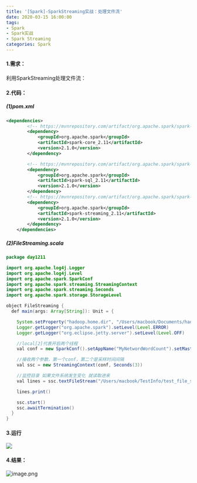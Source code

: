 ```yaml
---
title: '[Spark]-SparkStreaming实战：处理文件流'
date: 2020-03-15 16:00:00
tags: 
- Spark
- Spark实战
- Spark Streaming
categories: Spark
---
```


#### 1.需求：
利用SparkStreaming处理文件流：

#### 2.代码：
##### (1)pom.xml
```xml
<dependencies>
        <!-- https://mvnrepository.com/artifact/org.apache.spark/spark-core -->
        <dependency>
            <groupId>org.apache.spark</groupId>
            <artifactId>spark-core_2.11</artifactId>
            <version>2.1.0</version>
        </dependency>

        <!-- https://mvnrepository.com/artifact/org.apache.spark/spark-sql -->
        <dependency>
            <groupId>org.apache.spark</groupId>
            <artifactId>spark-sql_2.11</artifactId>
            <version>2.1.0</version>
        </dependency>
        <!-- https://mvnrepository.com/artifact/org.apache.spark/spark-streaming -->
        <dependency>
            <groupId>org.apache.spark</groupId>
            <artifactId>spark-streaming_2.11</artifactId>
            <version>2.1.0</version>
        </dependency>
    </dependencies>
```
##### (2)FileStreaming.scala
```java
package day1211

import org.apache.log4j.Logger
import org.apache.log4j.Level
import org.apache.spark.SparkConf
import org.apache.spark.streaming.StreamingContext
import org.apache.spark.streaming.Seconds
import org.apache.spark.storage.StorageLevel

object FileStreaming {
  def main(args: Array[String]): Unit = {

    System.setProperty("hadoop.home.dir", "/Users/macbook/Documents/hadoop/hadoop-2.8.4")
    Logger.getLogger("org.apache.spark").setLevel(Level.ERROR)
    Logger.getLogger("org.eclipse.jetty.server").setLevel(Level.OFF)

    //local[2]代表开启两个线程
    val conf = new SparkConf().setAppName("MyNetwordWordCount").setMaster("local[2]")

    //接收两个参数，第一个conf，第二个是采样时间间隔
    val ssc = new StreamingContext(conf, Seconds(3))

    //监控目录 如果文件系统发生变化 就读取进来
    val lines = ssc.textFileStream("/Users/macbook/TestInfo/test_file_stream")

    lines.print()

    ssc.start()
    ssc.awaitTermination()
  }
}
```


#### 3.运行
![](https://imgconvert.csdnimg.cn/aHR0cHM6Ly91cGxvYWQtaW1hZ2VzLmppYW5zaHUuaW8vdXBsb2FkX2ltYWdlcy80MzkxNDA3LWRiNDkxMjllNTQ2Zjc3ZWUucG5n?x-oss-process=image/format,png)
#### 4.结果：
![image.png](https://imgconvert.csdnimg.cn/aHR0cHM6Ly91cGxvYWQtaW1hZ2VzLmppYW5zaHUuaW8vdXBsb2FkX2ltYWdlcy80MzkxNDA3LTlkMmRjOWMyMTdhNjUwZmMucG5n?x-oss-process=image/format,png)
